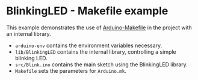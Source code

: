 # BlinkingLED - Makefile example

This example demonstrates the use of
[Arduino-Makefile](https://github.com/sudar/Arduino-Makefile)
in the project with an internal library.

-   `arduino-env` contains the environment variables necessary.
-   `lib/BlinkingLED` contains the internal library, controlling a simple
    blinking LED.
-   `src/Blink.ino` contains the main sketch using the BlinkingLED library.
-   `Makefile` sets the parameters for `Arduino.mk`.

